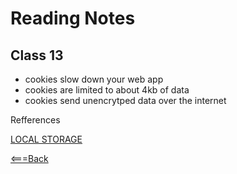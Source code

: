 # Reading Notes
## Class 13

* cookies slow down your web app
* cookies are limited to about 4kb of data
* cookies send unencrytped data over the internet 


Refferences 

[LOCAL STORAGE](http://diveinto.html5doctor.com/storage.html)


[<===Back](README.md)